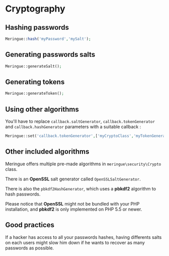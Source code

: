 # Cryptography

## Hashing passwords

```php
Meringue::hash('myPassword','mySalt');
```

## Generating passwords salts

```php
Meringue::generateSalt();
```

## Generating tokens

```php
Meringue::generateToken();
```

## Using other algorithms

You'll have to replace `callback.saltGenerator`, `callback.tokenGenerator` and `callback.hashGenerator` parameters with a suitable callback :

```php
Meringue::set('callback.tokenGenerator',['myCryptoClass','myTokenGenerationMethod']);
```

## Other included algorithms

Meringue offers multiple pre-made algorithms in `meringue\security\Crypto` class.

There is an **OpenSSL** salt generator called `OpenSSLSaltGenerator`.

There is also the `pbkdf2HashGenerator`, which uses a **pbkdf2** algorithm to hash passwords.

Please notice that **OpenSSL** might not be bundled with your PHP installation, and **pbkdf2** is only implemented on PHP 5.5 or newer.

## Good practices

If a hacker has access to all your passwords hashes, having differents salts on each users might slow him down if he wants to recover as many passwords as possible.